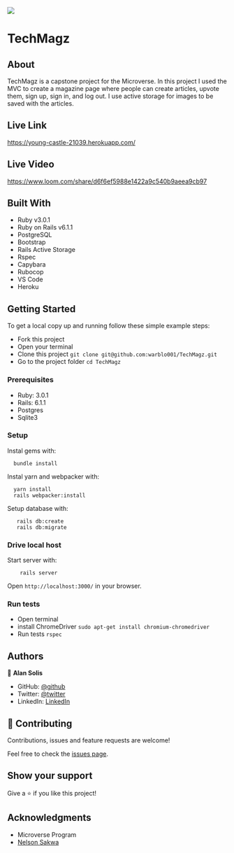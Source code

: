 ![](https://img.shields.io/badge/Microverse-blueviolet)

# TechMagz

## About

TechMagz is a capstone project for the Microverse. In this project I used the MVC to create a magazine page where people can create articles, upvote them, sign up, sign in, and log out. I use active storage for images to be saved with the articles.

## Live Link

https://young-castle-21039.herokuapp.com/

## Live Video

https://www.loom.com/share/d6f6ef5988e1422a9c540b9aeea9cb97

## Built With

- Ruby v3.0.1
- Ruby on Rails v6.1.1
- PostgreSQL
- Bootstrap
- Rails Active Storage
- Rspec
- Capybara
- Rubocop
- VS Code
- Heroku

## Getting Started

To get a local copy up and running follow these simple example steps:
- Fork this project
- Open your terminal
- Clone this project `git clone git@github.com:warblo001/TechMagz.git`
- Go to the project folder `cd TechMagz`

### Prerequisites

- Ruby: 3.0.1
- Rails: 6.1.1
- Postgres
- Sqlite3

### Setup

Instal gems with:

```
  bundle install
```

Instal yarn and webpacker with:

```
  yarn install
  rails webpacker:install
```

Setup database with:

```
   rails db:create
   rails db:migrate
```

### Drive local host

Start server with:

```
    rails server
```

Open `http://localhost:3000/` in your browser.

### Run tests

- Open terminal
- install ChromeDriver `sudo apt-get install chromium-chromedriver`
- Run tests `rspec`


## Authors

👤 **Alan Solis**

- GitHub: [@github](https://github.com/warblo001)
- Twitter: [@twitter](https://twitter.com/Alan55572391)
- LinkedIn: [LinkedIn](https://www.linkedin.com/in/alan-solis)

## 🤝 Contributing

Contributions, issues and feature requests are welcome!

Feel free to check the [issues page](issues/).

## Show your support

Give a ⭐️ if you like this project!

## Acknowledgments

- Microverse Program
- [Nelson Sakwa](https://www.behance.net/sakwadesignstudio)
